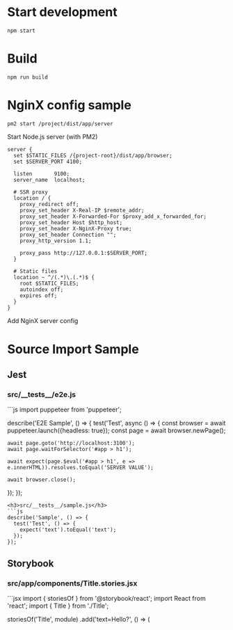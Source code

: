 # Start development

```bash
npm start
```

# Build

```bash
npm run build
```

# NginX config sample

```bash
pm2 start /project/dist/app/server
```

Start Node.js server (with PM2) 

```
server {
  set $STATIC_FILES /{project-root}/dist/app/browser;
  set $SERVER_PORT 4100;

  listen       9100;
  server_name  localhost;

  # SSR proxy
  location / {
    proxy_redirect off;
    proxy_set_header X-Real-IP $remote_addr;
    proxy_set_header X-Forwarded-For $proxy_add_x_forwarded_for;
    proxy_set_header Host $http_host;
    proxy_set_header X-NginX-Proxy true;
    proxy_set_header Connection "";
    proxy_http_version 1.1;

    proxy_pass http://127.0.0.1:$SERVER_PORT;
  }

  # Static files
  location ~ ^/(.*)\.(.*)$ {
    root $STATIC_FILES;
    autoindex off;
    expires off;
  }
}
```

Add NginX server config

# Source Import Sample

## Jest 
<!-- import src/__tests__/*.{js,jsx} --title-tag h3 -->
<h3>src/__tests__/e2e.js</h3>
```js
import puppeteer from 'puppeteer';

describe('E2E Sample', () => {
  test('Test', async () => {
    const browser = await puppeteer.launch({headless: true});
    const page = await browser.newPage();
    
    await page.goto('http://localhost:3100');
    await page.waitForSelector('#app > h1');
    
    await expect(page.$eval('#app > h1', e => e.innerHTML)).resolves.toEqual('SERVER VALUE');
    
    await browser.close();
  });
});
```
<h3>src/__tests__/sample.js</h3>
```js
describe('Sample', () => {
  test('Test', () => {
    expect('text').toEqual('text');
  });
});
```
<!-- importend -->

<!-- import src/**/*.test.{js,jsx} --title-tag h3 -->
<!-- importend -->

## Storybook
<!-- import src/**/*.stories.{js,jsx} --title-tag h3 -->
<h3>src/app/components/Title.stories.jsx</h3>
```jsx
import { storiesOf } from '@storybook/react';
import React from 'react';
import { Title } from './Title';

storiesOf('Title', module)
  .add('text=Hello?', () => (
    <Title text="Hello?"/>
  ))
  .add('text=World?', () => (
    <Title text="World?"/>
  ));
```
<!-- importend -->
